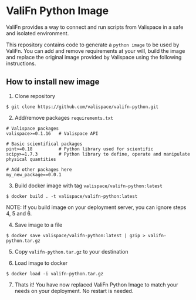 # ValiFn Python Image

ValiFn provides a way to connect and run scripts from Valispace in a safe and isolated environment.

This repository contains code to generate a `python image` to be used by ValiFn.
You can add and remove requirements at your will, build the image and replace the original image provided by Valispace using the following instructions.

## How to install new image

1. Clone repository
```
$ git clone https://github.com/valispace/valifn-python.git
```

2. Add/remove packages `requirements.txt`
```
# Valispace packages
valispace>=0.1.16   # Valispace API

# Basic scientifical packages
pint>=0.18          # Python library used for scientific
scipy>=1.7.3        # Python library to define, operate and manipulate physical quantities

# Add other packages here
my_new_package==0.0.1
```

3. Build docker image with tag `valispace/valifn-python:latest`
```
$ docker build . -t valispace/valifn-python:latest
```

NOTE: If you build image on your deployment server, you can ignore steps 4, 5 and 6.

4. Save image to a file
```
$ docker save valispace/valifn-python:latest | gzip > valifn-python.tar.gz
```

5. Copy `valifn-python.tar.gz` to your destination

6. Load image to docker
```
$ docker load -i valifn-python.tar.gz
```

7. Thats it! You have now replaced ValiFn Python Image to match your needs on your deployment. No restart is needed.
